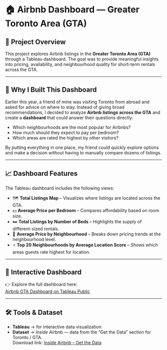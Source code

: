 # 🏠 Airbnb Dashboard — Greater Toronto Area (GTA)

## 📌 Project Overview
This project explores Airbnb listings in the **Greater Toronto Area (GTA)** through a Tableau dashboard. The goal was to provide meaningful insights into pricing, availability, and neighbourhood quality for short-term rentals across the GTA.

---

## 🎯 Why I Built This Dashboard
Earlier this year, a friend of mine was visiting Toronto from abroad and asked for advice on where to stay. Instead of giving broad recommendations, I decided to analyze **Airbnb listings across the GTA** and create a **dashboard** that could answer their questions directly:

- Which neighbourhoods are the most popular for Airbnbs?  
- How much should they expect to pay per bedroom?  
- Which areas are rated the highest by other visitors?  

By putting everything in one place, my friend could quickly explore options and make a decision without having to manually compare dozens of listings.  

---

## 📈 Dashboard Features
The Tableau dashboard includes the following views:

- 🗺 **Total Listings Map** – Visualizes where listings are located across the GTA.  
- 💵 **Average Price per Bedroom** – Compares affordability based on room size.  
- 🛏 **Total Listings by Number of Beds** – Highlights the supply of different-sized rentals.  
- 📍 **Average Price by Neighbourhood** – Breaks down pricing trends at the neighbourhood level.  
- ⭐ **Top 20 Neighbourhoods by Average Location Score** – Shows which areas guests rate highest for location.  

---

## 🔗 Interactive Dashboard
👉 Explore the full dashboard here:  
[Airbnb GTA Dashboard on Tableau Public](https://public.tableau.com/app/profile/isuru.abeysuriya/viz/AirBnBDashboard_17575248832120/Dashboard1)

---

## 🛠️ Tools & Dataset
- **Tableau** → for interactive data visualization  
- **Dataset** → *Inside Airbnb* — data from the “Get the Data” section for Toronto / GTA.  
  Download link: [Inside Airbnb – Get the Data](https://insideairbnb.com/get-the-data/) 
